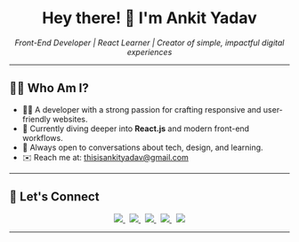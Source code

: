 <h1 align="center">Hey there! 👋 I'm Ankit Yadav</h1>

<p align="center">
  <em>Front-End Developer | React Learner | Creator of simple, impactful digital experiences</em>
</p>

---

## 🧑‍💻 Who Am I?

- 👨‍💻 A developer with a strong passion for crafting responsive and user-friendly websites.
- 🌱 Currently diving deeper into **React.js** and modern front-end workflows.
- 💬 Always open to conversations about tech, design, and learning.
- ✉️ Reach me at: [thisisankityadav@gmail.com](mailto:thisisankityadav@gmail.com)

---

## 🤝 Let's Connect

<p align="center">
  <a href="https://linkedin.com/in/youknowankit" target="_blank" title="LinkedIn">
    <img src="https://img.shields.io/badge/LinkedIn-0A66C2?style=for-the-badge&logo=linkedin&logoColor=white"/>
  </a>
  &nbsp;
  <a href="https://x.com/youknowankit" target="_blank" title="X (Twitter)">
    <img src="https://img.shields.io/badge/X-000000?style=for-the-badge&logo=twitter&logoColor=white"/>
  </a>
  &nbsp;
  <a href="https://youknowankit.github.io/portfolio/" target="_blank" title="Portfolio">
    <img src="https://img.shields.io/badge/Portfolio-12100E?style=for-the-badge&logo=github&logoColor=white"/>
  </a>
  &nbsp;
  <a href="https://www.instagram.com/akaankityadav/" target="_blank" title="Instagram">
    <img src="https://img.shields.io/badge/Instagram-E4405F?style=for-the-badge&logo=instagram&logoColor=white"/>
  </a>
  &nbsp;
  <a href="https://dribbble.com/youknowankit" target="_blank" title="Dribbble">
    <img src="https://img.shields.io/badge/Dribbble-EA4C89?style=for-the-badge&logo=dribbble&logoColor=white"/>
  </a>
</p>

---


